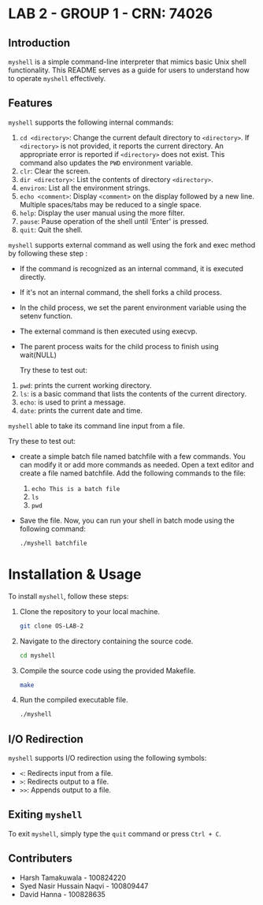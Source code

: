 # LAB 2 - GROUP 1 - CRN: 74026
## Introduction
`myshell` is a simple command-line interpreter that mimics basic Unix shell functionality. This README serves as a guide for users to understand how to operate `myshell` effectively.

## Features
`myshell` supports the following internal commands:
1. `cd <directory>`: Change the current default directory to `<directory>`. If `<directory>` is not provided, it reports the current directory. An appropriate error is reported if `<directory>` does not exist. This command also updates the `PWD` environment variable.
2. `clr`: Clear the screen.
3. `dir <directory>`: List the contents of directory `<directory>`.
4. `environ`: List all the environment strings.
5. `echo <comment>`: Display `<comment>` on the display followed by a new line. Multiple spaces/tabs may be reduced to a single space.
6. `help`: Display the user manual using the more filter.
7. `pause`: Pause operation of the shell until 'Enter' is pressed.
8. `quit`: Quit the shell.

`myshell` supports external command as well using the fork and exec method by following these step :
- If the command is recognized as an internal command, it is executed directly.
- If it's not an internal command, the shell forks a child process.
- In the child process, we set the parent environment variable using the setenv function.
- The external command is then executed using execvp.
- The parent process waits for the child process to finish using wait(NULL)

  Try these to test out:
1. `pwd`:  prints the current working directory.
2. `ls`:  is a basic command that lists the contents of the current directory.
3. `echo`: is used to print a message.
4. `date`: prints the current date and time.

`myshell` able to take its command line input from a file.
  
  Try these to test out:
- create a simple batch file named batchfile with a few commands. You can modify it or add more commands as needed. Open a text editor and create a file named batchfile. Add the following commands to the file:
  
  1. `echo This is a batch file`
  2. `ls`
  3. `pwd`
     
- Save the file. Now, you can run your shell in batch mode using the following command:

   `./myshell batchfile`

# Installation & Usage
To install `myshell`, follow these steps:
1. Clone the repository to your local machine.
   ```bash
   git clone OS-LAB-2
3. Navigate to the directory containing the source code.
   ```bash
   cd myshell
5. Compile the source code using the provided Makefile.
    ```bash
   make
7. Run the compiled executable file.
   ```bash
   ./myshell

## I/O Redirection
`myshell` supports I/O redirection using the following symbols:
- `<`: Redirects input from a file.
- `>`: Redirects output to a file.
- `>>`: Appends output to a file.

## Exiting `myshell`
To exit `myshell`, simply type the `quit` command or press `Ctrl + C`.

## Contributers 

- Harsh Tamakuwala - 100824220
- Syed Nasir Hussain Naqvi - 100809447
- David Hanna - 100828635
